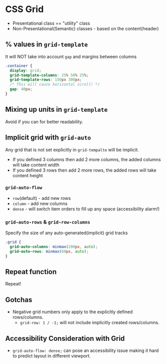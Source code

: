 # CSS Grid

- Presentational class == "utility" class
- Non-Presentational(Semantic) classes - based on the content(header)

## % values in `grid-template`

It will NOT take into account `gap` and margins between columns

```css
.container {
  display: grid;
  grid-template-columns: 25% 50% 25%;
  grid-template-rows: 150px 300px;
  /* This will cause horizontal scroll! */
  gap: 40px;
}
```

## Mixing up units in `grid-template`

Avoid if you can for better readability.

## Implicit grid with `grid-auto`

Any grid that is not set explicitly in `grid-tempalte` will be implicit.

- If you defined 3 columns then add 2 more columns, the added columns will take content width
- If you defined 3 rows then add 2 more rows, the added rows will take content height

### `grid-auto-flow`

- `row`(default) - add new rows
- `column` - add new columns
- `dense` - will switch item orders to fill up any space (accessibility alarm!)

### `grid-auto-rows` & `grid-row-columns`

Specify the size of any auto-generated(implicit) grid tracks

```css
.grid {
  grid-auto-columns: minmax(200px, auto);
  grid-auto-rows: minmax(60px, auto);
}
```

## Repeat function

Repeat!

## Gotchas

- Negative grid numbers only apply to the explicitly defined rows/columns.
  - `grid-row: 1 / -1;` will not include implicitly created rows/columns.

## Accessibility Consideration with Grid

- `grid-auto-flow: dense;` can pose an accessibility issue making it hard to predict layout in different viewport.
